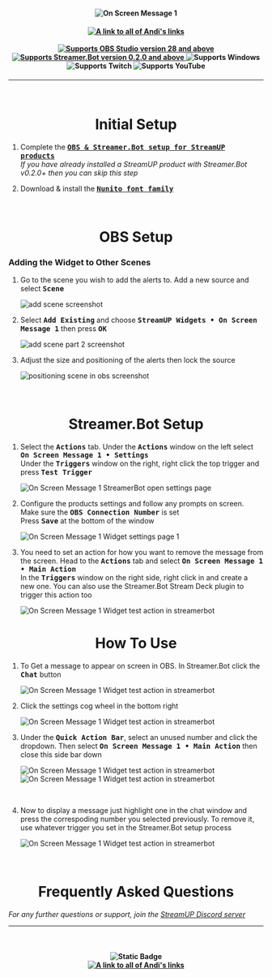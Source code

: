 <h4 align="center">
  <img src="../Assets/On Screen Message 1 Widget - Banner.png" alt="On Screen Message 1">
</h4>

<h4 align="center">
  <a href="https://andistonemedia.mystl.ink">
    <img alt="A link to all of Andi's links" src="https://img.shields.io/badge/Created%20by%20Andi%20Stone%20(Andilippi)-white?style=for-the-badge">
  </a>
  <br><br>
    <a href="https://obsproject.com">
        <img alt="Supports OBS Studio version 28 and above" src="https://img.shields.io/badge/OBS Studio-28%2B-FFFFFF?style=for-the-badge&labelColor=1e1a1d">
    </a>
    <a href="https://streamer.bot">
        <img alt="Supports Streamer.Bot version 0.2.0 and above" src="https://img.shields.io/badge/Streamer.Bot-v0.2.0+-%23FFFFFF?style=for-the-badge&labelColor=9038e8">
    </a>
    <img alt="Supports Windows" src="https://img.shields.io/badge/Windows-%23FFFFFF?style=for-the-badge&logo=windows&labelColor=00a2ed">
  <br>
  <img alt="Supports Twitch" src="https://img.shields.io/badge/Supports Twitch-6441a5?style=for-the-badge&logo=twitch&logoColor=white">
  <img alt="Supports YouTube" src="https://img.shields.io/badge/Supports YouTube-red?style=for-the-badge&logo=youtube&logoColor=white"> 
</h4>

---

<br>

<h1 align="center">Initial Setup
</h1>

1. Complete the <kbd><b><a href="https://github.com/StreamUPTips/ReadMe-Files/blob/main/StreamUP-Product-Install-Guide.md">OBS & Streamer.Bot setup for StreamUP products</b></kbd><br></a>
*If you have already installed a StreamUP product with Streamer.Bot v0.2.0+ then you can skip this step*

2. Download & install the <kbd><b><a href="https://fonts.google.com/specimen/Nunito">Nunito font family</b></kbd></a><br>

<br>

<h1 align="center">OBS Setup
</h1>
<h3>Adding the Widget to Other Scenes</h3>

1. Go to the scene you wish to add the alerts to. Add a new source and select <kbd><b>Scene</b></kbd><br>

    <img src="../Assets/On Screen Message 1 Widget - OBS Add Scene 1.png" alt="add scene screenshot"><br>

1. Select <kbd><b>Add Existing</b></kbd> and choose <kbd><b>StreamUP Widgets • On Screen Message 1</b></kbd> then press <kbd><b>OK</b></kbd><br>

    <img src="../Assets/On Screen Message 1 Widget - OBS Add Scene 2.png" alt="add scene part 2 screenshot"><br>

1. Adjust the size and positioning of the alerts then lock the source<br>

    <img src="../Assets/On Screen Message 1 Widget - Position In OBS.png" alt="positioning scene in obs screenshot">

<br>

<h1 align="center">
        Streamer.Bot Setup
</h1>

1. Select the <kbd><b>Actions</b></kbd> tab. Under the <kbd><b>Actions</b></kbd> window on the left select <kbd><b>On Screen Message 1 • Settings</b></kbd><br>
Under the <kbd><b>Triggers</b></kbd> window on the right, right click the top trigger and press <kbd><b>Test Trigger</b></kbd><br>

   <img src="../Assets/On Screen Message 1 Widget - Open Settings.png" alt="On Screen Message 1 StreamerBot open settings page"><br>

2. Configure the products settings and follow any prompts on screen. Make sure the <kbd><b>OBS Connection Number</b></kbd> is set<br>
Press <kbd><b>Save</b></kbd> at the bottom of the window<br>

    <img src="../Assets/On Screen Message 1 Widget - Settings 1.png" alt="On Screen Message 1 Widget settings page 1">

3. You need to set an action for how you want to remove the message from the screen. Head to the <kbd><b>Actions</b></kbd> tab and select <kbd><b>On Screen Message 1 • Main Action</b></kbd><br>
In the <kbd><b>Triggers</b></kbd> window on the right side, right click in and create a new one. You can also use the Streamer.Bot Stream Deck plugin to trigger this action too

      <img src="../Assets/On Screen Message 1 Widget - Chat 6.png" alt="On Screen Message 1 Widget test action in streamerbot"><br>

<h1 align="center">
        How To Use
</h1>

1. To Get a message to appear on screen in OBS. In Streamer.Bot click the <kbd><b>Chat</b></kbd> button 

      <img src="../Assets/On Screen Message 1 Widget - Chat 1.png" alt="On Screen Message 1 Widget test action in streamerbot"><br>

2. Click the settings cog wheel in the bottom right    

      <img src="../Assets/On Screen Message 1 Widget - Chat 2.png" alt="On Screen Message 1 Widget test action in streamerbot"><br>

3. Under the <kbd><b>Quick Action Bar</b></kbd>, select an unused number and click the dropdown. Then select <kbd><b>On Screen Message 1 • Main Action</b></kbd> then close this side bar down

      <img src="../Assets/On Screen Message 1 Widget - Chat 3.png" alt="On Screen Message 1 Widget test action in streamerbot"><br>
      <img src="../Assets/On Screen Message 1 Widget - Chat 4.png" alt="On Screen Message 1 Widget test action in streamerbot"><br>
<br>

4. Now to display a message just highlight one in the chat window and press the correspoding number you selected previously. To remove it, use whatever trigger you set in the Streamer.Bot setup process

      <img src="../Assets/On Screen Message 1 Widget - Chat 5.png" alt="On Screen Message 1 Widget test action in streamerbot"><br>

<br>

<h1 align="center">
        Frequently Asked Questions
</h1>

*For any further questions or support, join the [StreamUP Discord server](https://discord.com/invite/RnDKRaVCEu?)*

---

<br>

<h4 align="center">
  <img alt="Static Badge" src="https://img.shields.io/badge/A%20StreamUP%20Product-%23fc6caf?style=for-the-badge"><br>
  <a href="https://andistonemedia.mystl.ink">
    <img alt="A link to all of Andi's links" src="https://img.shields.io/badge/Created%20by%20Andi%20Stone%20(Andilippi)-white?style=for-the-badge">
  </a>  
</h4>
